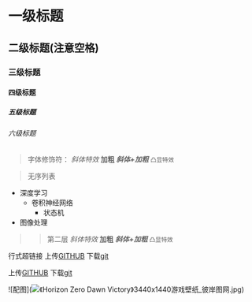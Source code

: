 # 一级标题
## 二级标题(注意空格)
### 三级标题
#### 四级标题
##### 五级标题
###### 六级标题

> 字体修饰符：
*斜体特效*
**加粗**
***斜体+加粗***
`凸显特效`

>无序列表
* 深度学习
	* 卷积神经网络
		* 状态机
* 图像处理

>> 第二层
*斜体特效*
**加粗**
***斜体+加粗***
`凸显特效`

行式超链接
上传[GITHUB](https://github.com "上传") 下载[git](https://github.com/git/git "下载")


上传[GITHUB][1] 下载[git][2]

[1]:https://github.com 
[2]:https://github.com/git/git 


![配图](![《Horizon Zero Dawn Victory》3440x1440游戏壁纸_彼岸图网.jpg](https://s2.loli.net/2021/12/12/JHInyz1uCWjwgbR.jpg))


